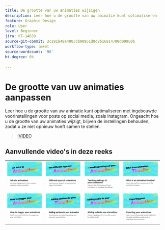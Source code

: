 ```yaml
---
title: De grootte van uw animaties wijzigen
description: Leer hoe u de grootte van uw animatie kunt optimaliseren
feature: Graphic Design
role: User
level: Beginner
jira: KT-14838
source-git-commit: 2c281b48a4003cb90951d0d2b16814700d09960b
workflow-type: tm+mt
source-wordcount: '96'
ht-degree: 0%

---
```


# De grootte van uw animaties aanpassen

Leer hoe u de grootte van uw animatie kunt optimaliseren met ingebouwde voorinstellingen voor posts op social media, zoals Instagram. Ongeacht hoe u de grootte van uw animaties wijzigt, blijven de instellingen behouden, zodat u ze niet opnieuw hoeft samen te stellen.

>[!VIDEO](https://video.tv.adobe.com/v/3426984?quality=12&learn=on&hidetitle=true)

## Aanvullende video&#39;s in deze reeks

<table style="table-layout:fixed">
<tr>
   <td>
         <a href="intro-animation.md">
            <img alt="Introductie tot animaties" src="assets/intro-animations.png" />
         </a>
   </td>
  <td>
         <a href="different-types-animation.md">
            <img alt="Verschillende typen animaties" src="assets/different-animations.png" />
         </a>
   </td>
   <td>
         <a href="tweak-animation.md">
            <img alt="De instellingen van uw animaties aanpassen" src="assets/tweaking-settings.png" />
         </a>
   </td>
   <td>
         <a href="animation-timeline.md">
            <img alt="Wat is de animatietijdlijn?" src="assets/what-is-animation-timeline.png" />
         </a>
   </td>
</tr>
<tr>
    <td>
         <a href="stagger-animations.md">
            <img alt="Animaties stagneren" src="assets/stagger-animations.png" />
         </a>
   </td>
   <td>
         <a href="add-sections-animation.md">
            <img alt="Secties toevoegen aan uw animatie" src="assets/add-sections.png" />
         </a>
   </td>
   <td>
         <a href="audio-animation.md">
            <img alt="Audio toevoegen aan uw animaties" src="assets/add-audio.png" />
         </a>
   </td>
   <td>
         <a href="export-animations.md">
            <img alt="Uw animaties exporteren" src="assets/exporting-animations.png" />
         </a>
   </td>
</tr>
</table>
